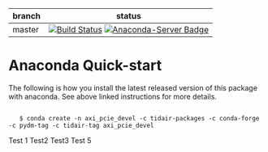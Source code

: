 | branch      | status
|-------------|--------
| master      |[![Build Status](https://travis-ci.org/slaclab/axi-pcie-devel.svg?branch=master)](https://travis-ci.org/slaclab/axi-pcie-devel) [![Anaconda-Server Badge](https://anaconda.org/tidair-tag/axi_pcie_devel/badges/version.svg)](https://anaconda.org/tidair-tag/axi_pcie_devel)

# Anaconda Quick-start

The following is how you install the latest released version of this package with anaconda. See above linked instructions for more details.

```

   $ conda create -n axi_pcie_devel -c tidair-packages -c conda-forge -c pydm-tag -c tidair-tag axi_pcie_devel

```

Test 1
Test2
Test3
Test 5
